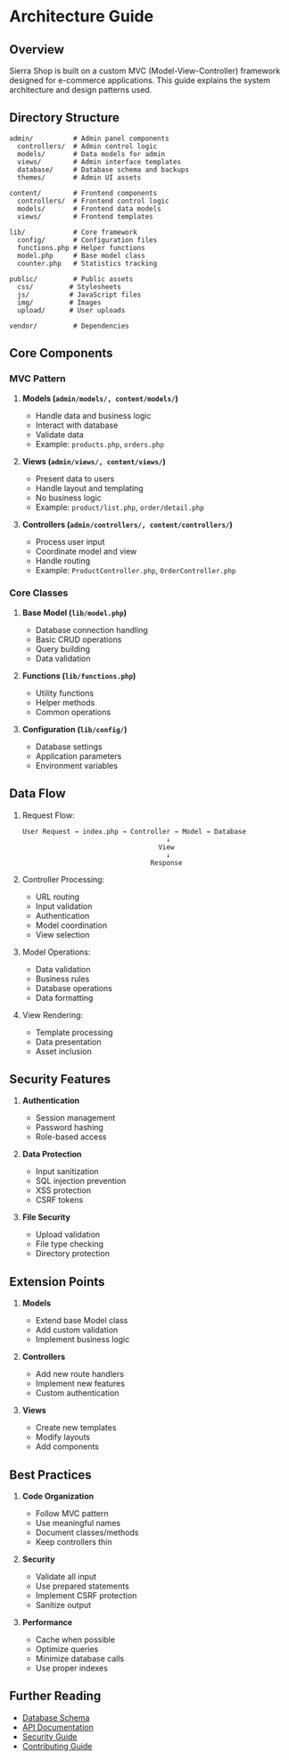 # Architecture Guide

## Overview

Sierra Shop is built on a custom MVC (Model-View-Controller) framework designed for e-commerce applications. This guide explains the system architecture and design patterns used.

## Directory Structure

```
admin/          # Admin panel components
  controllers/  # Admin control logic
  models/       # Data models for admin
  views/        # Admin interface templates
  database/     # Database schema and backups
  themes/       # Admin UI assets

content/        # Frontend components
  controllers/  # Frontend control logic
  models/       # Frontend data models
  views/        # Frontend templates

lib/            # Core framework
  config/       # Configuration files
  functions.php # Helper functions
  model.php     # Base model class
  counter.php   # Statistics tracking
  
public/         # Public assets
  css/         # Stylesheets
  js/          # JavaScript files
  img/         # Images
  upload/      # User uploads

vendor/         # Dependencies
```

## Core Components

### MVC Pattern

1. **Models (`admin/models/, content/models/`)**
   - Handle data and business logic
   - Interact with database
   - Validate data
   - Example: `products.php`, `orders.php`

2. **Views (`admin/views/, content/views/`)**
   - Present data to users
   - Handle layout and templating
   - No business logic
   - Example: `product/list.php`, `order/detail.php`

3. **Controllers (`admin/controllers/, content/controllers/`)**
   - Process user input
   - Coordinate model and view
   - Handle routing
   - Example: `ProductController.php`, `OrderController.php`

### Core Classes

1. **Base Model (`lib/model.php`)**
   - Database connection handling
   - Basic CRUD operations
   - Query building
   - Data validation

2. **Functions (`lib/functions.php`)**
   - Utility functions
   - Helper methods
   - Common operations

3. **Configuration (`lib/config/`)**
   - Database settings
   - Application parameters
   - Environment variables

## Data Flow

1. Request Flow:
   ```
   User Request → index.php → Controller → Model → Database
                                       ↓
                                     View
                                       ↓
                                   Response
   ```

2. Controller Processing:
   - URL routing
   - Input validation
   - Authentication
   - Model coordination
   - View selection

3. Model Operations:
   - Data validation
   - Business rules
   - Database operations
   - Data formatting

4. View Rendering:
   - Template processing
   - Data presentation
   - Asset inclusion

## Security Features

1. **Authentication**
   - Session management
   - Password hashing
   - Role-based access

2. **Data Protection**
   - Input sanitization
   - SQL injection prevention
   - XSS protection
   - CSRF tokens

3. **File Security**
   - Upload validation
   - File type checking
   - Directory protection

## Extension Points

1. **Models**
   - Extend base Model class
   - Add custom validation
   - Implement business logic

2. **Controllers**
   - Add new route handlers
   - Implement new features
   - Custom authentication

3. **Views**
   - Create new templates
   - Modify layouts
   - Add components

## Best Practices

1. **Code Organization**
   - Follow MVC pattern
   - Use meaningful names
   - Document classes/methods
   - Keep controllers thin

2. **Security**
   - Validate all input
   - Use prepared statements
   - Implement CSRF protection
   - Sanitize output

3. **Performance**
   - Cache when possible
   - Optimize queries
   - Minimize database calls
   - Use proper indexes

## Further Reading

- [Database Schema](DATABASE.md)
- [API Documentation](API.md)
- [Security Guide](SECURITY.md)
- [Contributing Guide](CONTRIBUTING.md)
